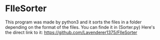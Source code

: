 # FIleSorter
This program was made by python3 and it sorts the files in a folder depending on the format of the files.
You can finde it in (Sorter.py)
Here's the direct link to it:
https://github.com/Lavenderer1375/FIleSorter
